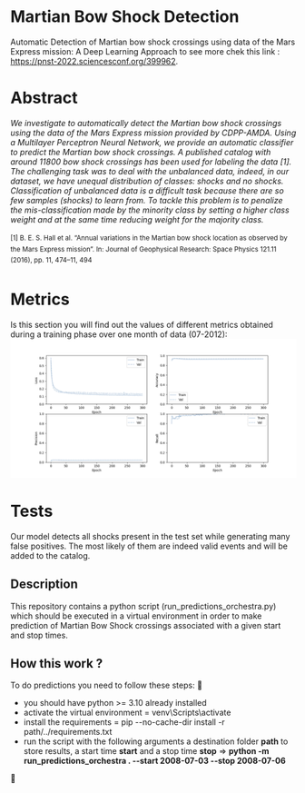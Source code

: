 # Martian Bow Shock Detection
Automatic Detection of Martian bow shock crossings using data of the Mars Express mission: A Deep Learning Approach to see more chek this link : 
https://pnst-2022.sciencesconf.org/399962.
# Abstract
*We investigate to automatically detect the Martian bow shock crossings using the data of the Mars Express mission provided by CDPP-AMDA. 
Using a Multilayer Perceptron Neural Network, we provide an automatic classifier to predict the
Martian bow shock crossings. A published catalog with around 11800 bow shock
crossings has been used for labeling the data [1]. The challenging task was to deal with
the unbalanced data, indeed, in our dataset, we have unequal distribution of classes:
shocks and no shocks. Classification of unbalanced data is a difficult task because
there are so few samples (shocks) to learn from. To tackle this problem is to penalize
the mis-classification made by the minority class by setting a higher class weight and at
the same time reducing weight for the majority class.* </br> </br>
<sup>[1] B. E. S. Hall et al. “Annual variations in the Martian bow shock location as observed by the Mars Express mission”. In: Journal of
Geophysical Research: Space Physics 121.11 (2016), pp. 11, 474–11, 494</sup>

# Metrics
Is this section you will find out the values of different metrics obtained during a training phase over one month of data (07-2012):
![alt text](https://github.com/menouarazib/martian-shock-detection/blob/main/Metrics_MLP_Class_Weight.png)

# Tests
Our model detects all shocks present in the test set while generating many false positives.
The most likely of them are indeed valid events and will be added to the catalog.

<h2>Description</h2>
<p>This repository contains a python script (run_predictions_orchestra.py) which should be executed in 
a virtual environment in order to make prediction of Martian Bow Shock crossings associated with a given start and stop times.
<h2>How this work ?</h2>
To do predictions you need to follow these steps:
👏
<ul>
    <li>you should have python >= 3.10  already installed
    <li>activate the virtual environment = venv\Scripts\activate</li>
    <li>install the requirements = pip --no-cache-dir install -r path/../requirements.txt</li>
    <li>run the script with the following arguments a destination folder <strong>path</strong> to store results, a start time <strong>start</strong> and 
    a stop time <strong>stop</strong> =>
    <strong> python -m run_predictions_orchestra . --start 2008-07-03 --stop 2008-07-06
</strong>
    </li>
</ul>

 👏
